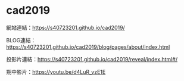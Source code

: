 # cad2019

網站連結：https://s40723201.github.io/cad2019/

BLOG連結：https://s40723201.github.io/cad2019/blog/pages/about/index.html

投影片連結：https://s40723201.github.io/cad2019/reveal/index.html#/

期中影片：https://youtu.be/d4LuR_vzE1E
